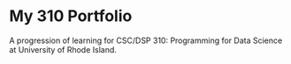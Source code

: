 My 310 Portfolio
===============================

A progression of learning for CSC/DSP 310: Programming for Data Science
at University of Rhode Island.
